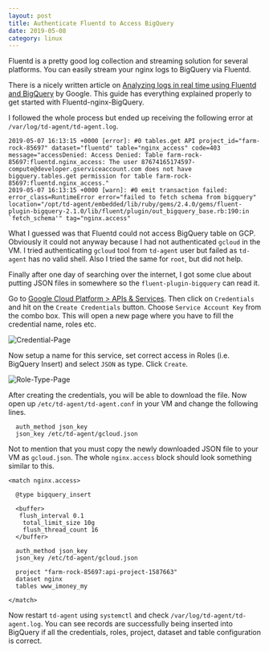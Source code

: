 ```yaml
---
layout: post
title: Authenticate Fluentd to Access BigQuery
date: 2019-05-08
category: linux
---
```

Fluentd is a pretty good log collection and streaming solution for several platforms. You can easily stream your nginx logs to BigQuery via Fluentd.

There is a nicely written article on [Analyzing logs in real time using Fluentd and BigQuery](https://cloud.google.com/solutions/real-time/fluentd-bigquery) by Google. This guide has everything explained properly to get started with Fluentd-nginx-BigQuery.

I followed the whole process but ended up receiving the following error at `/var/log/td-agent/td-agent.log`.

```
2019-05-07 16:13:15 +0000 [error]: #0 tables.get API project_id="farm-rock-85697" dataset="fluentd" table="nginx_access" code=403 message="accessDenied: Access Denied: Table farm-rock-85697:fluentd.nginx_access: The user 87674165174597-compute@developer.gserviceaccount.com does not have bigquery.tables.get permission for table farm-rock-85697:fluentd.nginx_access."
2019-05-07 16:13:15 +0000 [warn]: #0 emit transaction failed: error_class=RuntimeError error="failed to fetch schema from bigquery" location="/opt/td-agent/embedded/lib/ruby/gems/2.4.0/gems/fluent-plugin-bigquery-2.1.0/lib/fluent/plugin/out_bigquery_base.rb:190:in `fetch_schema'" tag="nginx.access"
```

What I guessed was that Fluentd could not access BigQuery table on GCP. Obviously it could not anyway because I had not authenticated `gcloud` in the VM. I tried authenticating `gcloud` tool from `td-agent` user but failed as `td-agent` has no valid shell. Also I tried the same for `root`, but did not help.

Finally after one day of searching over the internet, I got some clue about putting JSON files in somewhere so the `fluent-plugin-bigquery` can read it.

Go to [Google Cloud Platform > APIs & Services](https://console.cloud.google.com/apis/credentials). Then click on `Credentials` and hit on the `Create Credentials` button. Choose `Service Account Key` from the combo box. This will open a new page where you have to fill the credential name, roles etc.

![Credential-Page](https://i.imgur.com/Gbkrc6c.png)

Now setup a name for this service, set correct access in Roles (i.e. BigQuery Insert) and select `JSON` as type. Click `Create`.

![Role-Type-Page](https://i.imgur.com/uUXb2DZ.png)

After creating the credentials, you will be able to download the file. Now open up `/etc/td-agent/td-agent.conf` in your VM and change the following lines.

```
  auth_method json_key
  json_key /etc/td-agent/gcloud.json
```

Not to mention that you must copy the newly downloaded JSON file to your VM as `gcloud.json`. The whole `nginx.access` block should look something similar to this.

```
<match nginx.access>

  @type bigquery_insert

  <buffer>
   flush_interval 0.1
    total_limit_size 10g
    flush_thread_count 16
  </buffer>

  auth_method json_key
  json_key /etc/td-agent/gcloud.json

  project "farm-rock-85697:api-project-1587663"
  dataset nginx
  tables www_imoney_my

</match>
```

Now restart `td-agent` using `systemctl` and check `/var/log/td-agent/td-agent.log`. You can see records are successfully being inserted into BigQuery if all the credentials, roles, project, dataset and table configuration is correct.
